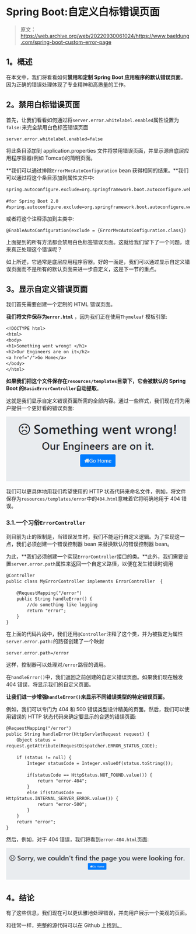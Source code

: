 # Spring Boot:自定义白标错误页面

> 原文：<https://web.archive.org/web/20220930061024/https://www.baeldung.com/spring-boot-custom-error-page>

## **1。概述**

在本文中，我们将看看如何**禁用和定制 Spring Boot 应用程序的默认错误页面**，因为正确的错误处理体现了专业精神和高质量的工作。

## **2。禁用白标错误页面**

首先，让我们看看如何通过将`server.error.whitelabel.enabled`属性设置为`false:`来完全禁用白色标签错误页面

```
server.error.whitelabel.enabled=false
```

将此条目添加到 application.properties 文件将禁用错误页面，并显示源自底层应用程序容器(例如 Tomcat)的简明页面。

**我们可以通过排除`ErrorMvcAutoConfiguration` bean 获得相同的结果。**我们可以通过将这个条目添加到属性文件中:

```
spring.autoconfigure.exclude=org.springframework.boot.autoconfigure.web.ErrorMvcAutoConfiguration

#for Spring Boot 2.0
#spring.autoconfigure.exclude=org.springframework.boot.autoconfigure.web.servlet.error.ErrorMvcAutoConfiguration
```

或者将这个注释添加到主类中:

```
@EnableAutoConfiguration(exclude = {ErrorMvcAutoConfiguration.class})
```

上面提到的所有方法都会禁用白色标签错误页面。这就给我们留下了一个问题，谁来真正处理这个错误呢？

如上所述，它通常是底层应用程序容器。好的一面是，我们可以通过显示自定义错误页面而不是所有的默认页面来进一步自定义，这是下一节的重点。

## **3。显示自定义错误页面**

我们首先需要创建一个定制的 HTML 错误页面。

**我们将文件保存为`error.html`** ，因为我们正在使用`Thymeleaf` 模板引擎:

```
<!DOCTYPE html>
<html>
<body>
<h1>Something went wrong! </h1>
<h2>Our Engineers are on it</h2>
<a href="/">Go Home</a>
</body>
</html>
```

**如果我们把这个文件保存在`resources/templates`目录下，它会被默认的 Spring Boot 的`BasicErrorController`自动提取**。

这就是我们显示自定义错误页面所需的全部内容。通过一些样式，我们现在将为用户提供一个更好看的错误页面:

[![Spring Boot Custom Error Page](img/a2654c55a79da3c96d271d82a73a1e50.png)](/web/20221218220601/https://www.baeldung.com/wp-content/uploads/2018/04/error1.png)

我们可以更具体地用我们希望使用的 HTTP 状态代码来命名文件，例如，将文件保存为`resources/templates/error`中的`404.html`意味着它将明确地用于 404 错误。

### 3.1.一个习俗`ErrorController`

到目前为止的限制是，当错误发生时，我们不能运行自定义逻辑。为了实现这一点，我们必须创建一个错误控制器 bean 来替换默认的错误控制器 bean。

为此，**我们必须创建一个实现`ErrorController`接口的类。**此外，我们需要设置`server.error.path`属性来返回一个自定义路径，以便在发生错误时调用

```
@Controller
public class MyErrorController implements ErrorController  {

    @RequestMapping("/error")
    public String handleError() {
        //do something like logging
        return "error";
    }
}
```

在上面的代码片段中，我们还用`@Controller`注释了这个类，并为被指定为属性`server.error.path:`的路径创建了一个映射

```
server.error.path=/error
```

这样，控制器可以处理对`/error`路径的调用。

在`handleError()`中，我们返回之前创建的自定义错误页面。如果我们现在触发 404 错误，将显示我们的自定义页面。

**让我们进一步增强`handleError()`来显示不同错误类型的特定错误页面。**

例如，我们可以专门为 404 和 500 错误类型设计精美的页面。然后，我们可以使用错误的 HTTP 状态代码来确定要显示的合适的错误页面:

```
@RequestMapping("/error")
public String handleError(HttpServletRequest request) {
    Object status = request.getAttribute(RequestDispatcher.ERROR_STATUS_CODE);

    if (status != null) {
        Integer statusCode = Integer.valueOf(status.toString());

        if(statusCode == HttpStatus.NOT_FOUND.value()) {
            return "error-404";
        }
        else if(statusCode == HttpStatus.INTERNAL_SERVER_ERROR.value()) {
            return "error-500";
        }
    }
    return "error";
}
```

然后，例如，对于 404 错误，我们将看到`error-404.html`页面:

[![error404](img/2bac17664f228c6e30a828e5090329fd.png)](/web/20221218220601/https://www.baeldung.com/wp-content/uploads/2018/04/error404.png)

## **4。结论**

有了这些信息，我们现在可以更优雅地处理错误，并向用户展示一个美观的页面。

和往常一样，完整的源代码可以在 Github 上找到[。](https://web.archive.org/web/20221218220601/https://github.com/eugenp/tutorials/tree/master/spring-boot-modules/spring-boot-basic-customization)